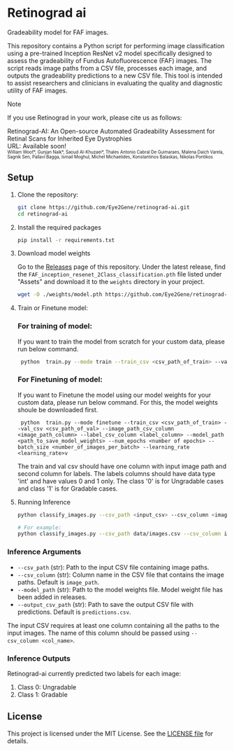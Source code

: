 # Retinograd ai

Gradeability model for FAF images.

This repository contains a Python script for performing image classification using a pre-trained Inception ResNet v2 model specifically designed to assess the gradeability of Fundus Autofluorescence (FAF) images. The script reads image paths from a CSV file, processes each image, and outputs the gradeability predictions to a new CSV file. This tool is intended to assist researchers and clinicians in evaluating the quality and diagnostic utility of FAF images.

> [!note]
>
> If you use Retinograd in your work, please cite us as follows:
>
> Retinograd-AI: An Open-source Automated Gradeability Assessment for Retinal Scans for Inherited Eye Dystrophies <br>
> URL: Available soon! <br>
> <sub><sup>William Woof*, Gunjan Naik*, Saoud Al-Khuzaei*, Thales Antonio Cabral De Guimaraes, Malena Daich Varela, Sagnik Sen, Pallavi Bagga, Ismail Moghul, Michel Michaelides, Konstantinos Balaskas, Nikolas Pontikos</sub></sup>


## Setup

1. Clone the repository:
   ```bash
   git clone https://github.com/Eye2Gene/retinograd-ai.git
   cd retinograd-ai
   ```

2. Install the required packages
    ```bash
    pip install -r requirements.txt
    ```

3. Download model weights

    Go to the [Releases](https://github.com/Eye2Gene/retinograd-ai/releases/) page of this repository. Under the latest release, find the `FAF_inception_resenet_2Class_classification.pth` file listed under "Assets" and download it to the `weights` directory in your project.

   ```bash
   wget -O ./weights/model.pth https://github.com/Eye2Gene/retinograd-ai/releases/download/V0.0.1/FAF_inception_resenet_2Class_classification.pth
   ```
4. Train or Finetune model:
   ### For training of model:
   If you want to train the model from scratch for your custom data, please run below command.
   ```bash
    python  train.py --mode train --train_csv <csv_path_of_train> --val_csv <csv_path_of_val> --image_path_csv_column <image_path_column> --label_csv_column <label_column> --model_path <path_to_save_model_weights> --num_epochs <number of epochs> --batch_size <number_of_images_per_batch> --learning_rate <learning_rate>
   ```
   
    ### For Finetuning of model:
   If you want to Finetune the model using our model weights for your custom data, please run below command. For this, the model weights shoule be downloaded first.
   ```
    python  train.py --mode finetune --train_csv <csv_path_of_train> --val_csv <csv_path_of_val> --image_path_csv_column <image_path_column> --label_csv_column <label_column> --model_path <path_to_save_model_weights> --num_epochs <number of epochs> --batch_size <number_of_images_per_batch> --learning_rate <learning_rate>v
    ```
   The train and val csv should have one column with input image path and second column for labels. The labels columns should have data type 'int' and have values 0 and 1 only. The class '0' is for Ungradable cases and class '1' is for Gradable cases.

6. Running Inference
    ```bash
    python classify_images.py --csv_path <input_csv> --csv_column <image_path_column> --model_path <model_weights> --output_csv_path <output_csv>

    # For example:
    python classify_images.py --csv_path data/images.csv --csv_column image_path --model_path weights/model.pth --output_csv_path data/predictions.csv
    ```

### Inference Arguments
- `--csv_path` (str): Path to the input CSV file containing image paths.
- `--csv_column` (str): Column name in the CSV file that contains the image paths. Default is `image_path`.
- `--model_path` (str): Path to the model weights file. Model weight file has been added in releases.
- `--output_csv_path` (str): Path to save the output CSV file with predictions. Default is `predictions.csv`.

The input CSV requires at least one column containing all the paths to the input images. The name of this column should be passed using `--csv_column <col_name>`.

### Inference Outputs

Retinograd-ai currently predicted two labels for each image:

1. Class 0: Ungradable
2. Class 1: Gradable

## License

This project is licensed under the MIT License. See the [LICENSE file](https://github.com/Eye2Gene/retinograd-ai/blob/main/LICENSE) for details.
